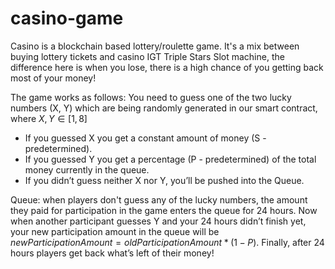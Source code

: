 # casino-game

Casino is a blockchain based lottery/roulette game. It's a mix between buying lottery tickets and casino IGT
Triple Stars Slot machine, the difference here is when you lose, there is a high chance of you getting back most of your
money!

The game works as follows:
You need to guess one of the two lucky numbers (X, Y) which are being randomly generated in our smart contract, where ${X, Y}\in [1, 8]$

- If you guessed X you get a constant amount of money (S - predetermined).
- If you guessed Y you get a percentage (P - predetermined) of the total money currently in the queue.
- If you didn’t guess neither X nor Y, you’ll be pushed into the Queue.

Queue: when players don't guess any of the lucky numbers, the amount they paid for participation in the game enters the 
queue for 24 hours. Now when another participant guesses Y and your 24 hours didn’t finish yet,
your new participation amount in the queue will be $newParticipationAmount = oldParticipationAmount * (1 - P)$.
Finally, after 24 hours players get back what’s left of their money!
